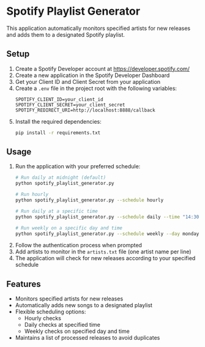 # Spotify Playlist Generator

This application automatically monitors specified artists for new releases and adds them to a designated Spotify playlist.

## Setup

1. Create a Spotify Developer account at https://developer.spotify.com/
2. Create a new application in the Spotify Developer Dashboard
3. Get your Client ID and Client Secret from your application
4. Create a `.env` file in the project root with the following variables:
   ```
   SPOTIFY_CLIENT_ID=your_client_id
   SPOTIFY_CLIENT_SECRET=your_client_secret
   SPOTIFY_REDIRECT_URI=http://localhost:8888/callback
   ```
5. Install the required dependencies:
   ```bash
   pip install -r requirements.txt
   ```

## Usage

1. Run the application with your preferred schedule:
   ```bash
   # Run daily at midnight (default)
   python spotify_playlist_generator.py

   # Run hourly
   python spotify_playlist_generator.py --schedule hourly

   # Run daily at a specific time
   python spotify_playlist_generator.py --schedule daily --time "14:30"

   # Run weekly on a specific day and time
   python spotify_playlist_generator.py --schedule weekly --day monday --time "09:00"
   ```
2. Follow the authentication process when prompted
3. Add artists to monitor in the `artists.txt` file (one artist name per line)
4. The application will check for new releases according to your specified schedule

## Features

- Monitors specified artists for new releases
- Automatically adds new songs to a designated playlist
- Flexible scheduling options:
  - Hourly checks
  - Daily checks at specified time
  - Weekly checks on specified day and time
- Maintains a list of processed releases to avoid duplicates 